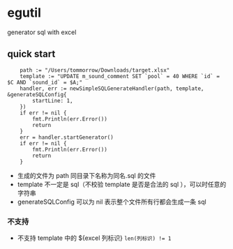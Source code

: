 # egutil
generator sql with excel

## quick start
```golang
    path := "/Users/tommorrow/Downloads/target.xlsx"
	template := "UPDATE m_sound_comment SET `pool` = 40 WHERE `id` = $C AND `sound_id` = $A;"
	handler, err := newSimpleSQLGenerateHandler(path, template, &generateSQLConfig{
		startLine: 1,
	})
	if err != nil {
		fmt.Println(err.Error())
		return
	}
	err = handler.startGenerator()
	if err != nil {
		fmt.Println(err.Error())
		return
	}
```
- 生成的文件为 path 同目录下名称为同名.sql 的文件
- template 不一定是 sql（不校验 template 是否是合法的 sql ），可以时任意的字符串
- generateSQLConfig 可以为 nil 表示整个文件所有行都会生成一条 sql

### 不支持
- 不支持 template 中的 ${excel 列标识} `len(列标识) != 1`